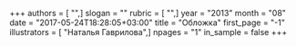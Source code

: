 +++
authors = [ "",]
slogan = ""
rubric = [ "",]
year = "2013"
month = "08"
date = "2017-05-24T18:28:05+03:00"
title = "Обложка"
first_page = "-1"
illustrators = [ "Наталья Гаврилова",]
npages = "1"
in_sample = false
+++
